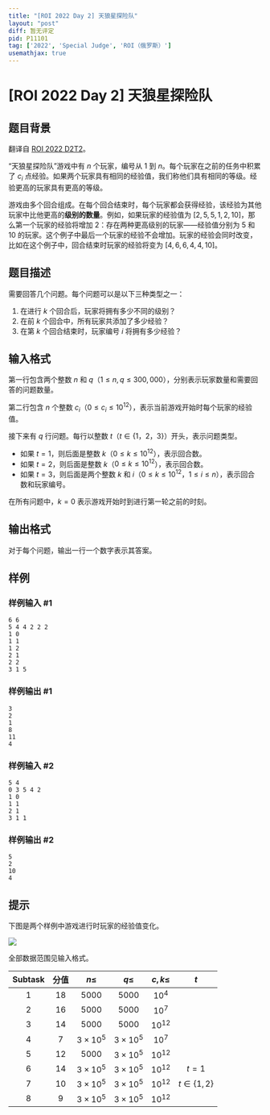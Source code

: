 ```yaml
---
title: "[ROI 2022 Day 2] 天狼星探险队"
layout: "post"
diff: 暂无评定
pid: P11101
tag: ['2022', 'Special Judge', 'ROI（俄罗斯）']
usemathjax: true
---
```


# [ROI 2022 Day 2] 天狼星探险队
## 题目背景

翻译自 [ROI 2022 D2T2](https://neerc.ifmo.ru/school/archive/2021-2022/ru-olymp-roi-2022-day2.pdf)。

“天狼星探险队”游戏中有 $n$ 个玩家，编号从 $1$ 到 $n$。每个玩家在之前的任务中积累了 $c_i$ 点经验。如果两个玩家具有相同的经验值，我们称他们具有相同的等级。经验更高的玩家具有更高的等级。

游戏由多个回合组成。在每个回合结束时，每个玩家都会获得经验，该经验为其他玩家中比他更高的**级别的数量**。例如，如果玩家的经验值为 $[2, 5, 5, 1, 2, 10]$，那么第一个玩家的经验将增加 $2$：存在两种更高级别的玩家——经验值分别为 $5$ 和 $10$ 的玩家。这个例子中最后一个玩家的经验不会增加。玩家的经验会同时改变，比如在这个例子中，回合结束时玩家的经验将变为 $[4, 6, 6, 4, 4, 10]$。
## 题目描述

需要回答几个问题。每个问题可以是以下三种类型之一：
1. 在进行 $k$ 个回合后，玩家将拥有多少不同的级别？
2. 在前 $k$ 个回合中，所有玩家共添加了多少经验？
3. 在第 $k$ 个回合结束时，玩家编号 $i$ 将拥有多少经验？
## 输入格式

第一行包含两个整数 $n$ 和 $q$（$1\le n,q\le300,000$），分别表示玩家数量和需要回答的问题数量。

第二行包含 $n$ 个整数 $c_i$（$0\le c_i\le10^{12}$），表示当前游戏开始时每个玩家的经验值。

接下来有 $q$ 行问题。每行以整数 $t$（$t\in\{1，2，3\}$）开头，表示问题类型。
- 如果 $t=1$，则后面是整数 $k$（$0\le k\le10^{12}$），表示回合数。
- 如果 $t=2$，则后面是整数 $k$（$0\le k\le10^{12}$），表示回合数。
- 如果 $t=3$，则后面是两个整数 $k$ 和 $i$（$0\le k\le10^{12}，1\le i\le n$），表示回合数和玩家编号。

在所有问题中，$k=0$ 表示游戏开始时到进行第一轮之前的时刻。
## 输出格式

对于每个问题，输出一行一个数字表示其答案。
## 样例

### 样例输入 #1
```
6 6
5 4 4 2 2 2
1 0
1 1
1 2
2 1
2 2
3 1 5
```
### 样例输出 #1
```
3
2
1
8
11
4
```
### 样例输入 #2
```
5 4
0 3 5 4 2
1 0
1 1
2 1
3 1 1
```
### 样例输出 #2
```
5
2
10
4
```
## 提示

下图是两个样例中游戏进行时玩家的经验值变化。

![](https://cdn.luogu.com.cn/upload/image_hosting/h1o9jl04.png)

全部数据范围见输入格式。

| Subtask | 分值 | $n\le$ | $q\le$ | $c,k\le$ | $t$ |
| :----------: | :----------: | :----------: | :----------: | :----------: | :----------: |
| $1$ | $18$ | $5000$ | $5000$ | $10^4$ |  |
| $2$ | $16$ | $5000$ | $5000$ | $10^7$ |  |
| $3$ | $14$ | $5000$ | $5000$ | $10^{12}$ |  |
| $4$ | $7$ | $3\times10^5$ | $3\times10^5$ | $10^7$ |  |
| $5$ | $12$ | $5000$ | $3\times10^5$ | $10^{12}$ |  |
| $6$ | $14$ | $3\times10^5$ | $3\times10^5$ | $10^{12}$ | $t=1$ |
| $7$ | $10$ | $3\times10^5$ | $3\times10^5$ | $10^{12}$ | $t\in\{1,2\}$ |
| $8$ | $9$ | $3\times10^5$ | $3\times10^5$ | $10^{12}$ |  |
